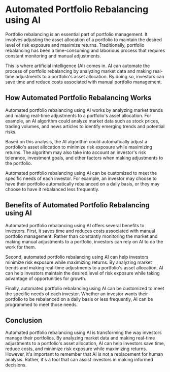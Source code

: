 Automated Portfolio Rebalancing using AI
===========================================================================================

Portfolio rebalancing is an essential part of portfolio management. It involves adjusting the asset allocation of a portfolio to maintain the desired level of risk exposure and maximize returns. Traditionally, portfolio rebalancing has been a time-consuming and laborious process that requires constant monitoring and manual adjustments.

This is where artificial intelligence (AI) comes in. AI can automate the process of portfolio rebalancing by analyzing market data and making real-time adjustments to a portfolio's asset allocation. By doing so, investors can save time and reduce costs associated with manual portfolio management.

How Automated Portfolio Rebalancing Works
-----------------------------------------

Automated portfolio rebalancing using AI works by analyzing market trends and making real-time adjustments to a portfolio's asset allocation. For example, an AI algorithm could analyze market data such as stock prices, trading volumes, and news articles to identify emerging trends and potential risks.

Based on this analysis, the AI algorithm could automatically adjust a portfolio's asset allocation to minimize risk exposure while maximizing returns. The algorithm may also take into account an investor's risk tolerance, investment goals, and other factors when making adjustments to the portfolio.

Automated portfolio rebalancing using AI can be customized to meet the specific needs of each investor. For example, an investor may choose to have their portfolio automatically rebalanced on a daily basis, or they may choose to have it rebalanced less frequently.

Benefits of Automated Portfolio Rebalancing using AI
----------------------------------------------------

Automated portfolio rebalancing using AI offers several benefits to investors. First, it saves time and reduces costs associated with manual portfolio management. Rather than constantly monitoring the market and making manual adjustments to a portfolio, investors can rely on AI to do the work for them.

Second, automated portfolio rebalancing using AI can help investors minimize risk exposure while maximizing returns. By analyzing market trends and making real-time adjustments to a portfolio's asset allocation, AI can help investors maintain the desired level of risk exposure while taking advantage of opportunities for growth.

Finally, automated portfolio rebalancing using AI can be customized to meet the specific needs of each investor. Whether an investor wants their portfolio to be rebalanced on a daily basis or less frequently, AI can be programmed to meet those needs.

Conclusion
----------

Automated portfolio rebalancing using AI is transforming the way investors manage their portfolios. By analyzing market data and making real-time adjustments to a portfolio's asset allocation, AI can help investors save time, reduce costs, and minimize risk exposure while maximizing returns. However, it's important to remember that AI is not a replacement for human analysis. Rather, it's a tool that can assist investors in making informed decisions.
